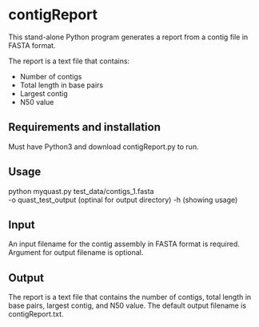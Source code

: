 # contigReport
This stand-alone Python program generates a report from a contig file in FASTA format.

The report is a text file that contains:
* Number of contigs
* Total length in base pairs
* Largest contig
* N50 value

## Requirements and installation
Must have Python3 and download contigReport.py to run.

## Usage
python myquast.py test_data/contigs_1.fasta \
        -o quast_test_output (optinal for output directory)
        -h (showing usage)

## Input
An input filename for the contig assembly in FASTA format is required. Argument for output filename is optional.

## Output
The report is a text file that contains the number of contigs, total length in base pairs, largest contig, and N50 value. The default output filename is contigReport.txt.
